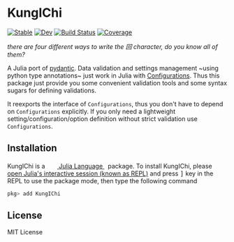 # KungIChi

[![Stable](https://img.shields.io/badge/docs-stable-blue.svg)](https://Roger-luo.github.io/KungIChi.jl/stable)
[![Dev](https://img.shields.io/badge/docs-dev-blue.svg)](https://Roger-luo.github.io/KungIChi.jl/dev)
[![Build Status](https://github.com/Roger-luo/KungIChi.jl/workflows/CI/badge.svg)](https://github.com/Roger-luo/KungIChi.jl/actions)
[![Coverage](https://codecov.io/gh/Roger-luo/KungIChi.jl/branch/master/graph/badge.svg)](https://codecov.io/gh/Roger-luo/KungIChi.jl)

*there are four different ways to write the 回 character, do you know all of them?*

A Julia port of [pydantic](https://pydantic-docs.helpmanual.io/).
Data validation and settings management ~using python type annotations~ just work in Julia with [Configurations](https://Roger-luo.github.io/Configurations.jl). Thus this package just provide you some convenient validation tools and some syntax sugars for defining validations. 

It reexports the interface of `Configurations`, thus you don't have to depend on `Configurations` explicitly. If you only need a lightweight setting/configuration/option definition without strict validation use `Configurations`.

## Installation

<p>
KungIChi is a &nbsp;
    <a href="https://julialang.org">
        <img src="https://raw.githubusercontent.com/JuliaLang/julia-logo-graphics/master/images/julia.ico" width="16em">
        Julia Language
    </a>
    &nbsp; package. To install KungIChi,
    please <a href="https://docs.julialang.org/en/v1/manual/getting-started/">open
    Julia's interactive session (known as REPL)</a> and press <kbd>]</kbd> key in the REPL to use the package mode, then type the following command
</p>

```julia
pkg> add KungIChi
```

## License

MIT License
